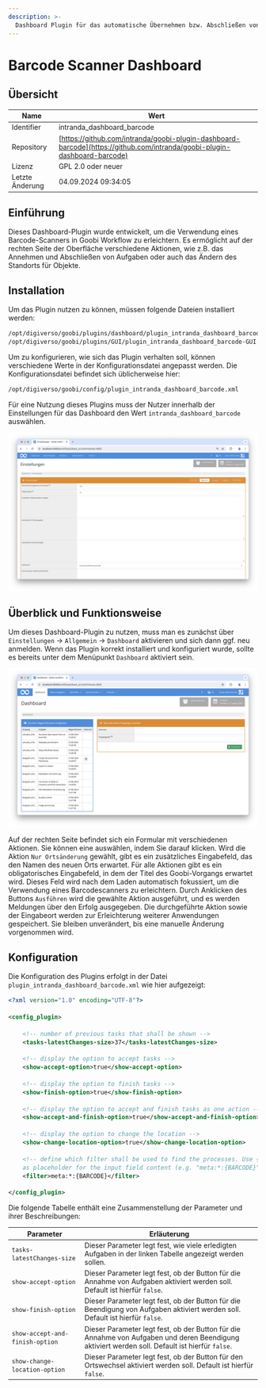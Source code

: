 ```yaml
---
description: >-
  Dashboard Plugin für das automatische Übernehmen bzw. Abschließen von Arbeitsschritten sowie zur Änderung von Standortangaben mittels Barcode-Scanner
---
```


# Barcode Scanner Dashboard

## Übersicht

Name                     | Wert
-------------------------|-----------
Identifier               | intranda_dashboard_barcode
Repository               | [https://github.com/intranda/goobi-plugin-dashboard-barcode](https://github.com/intranda/goobi-plugin-dashboard-barcode)
Lizenz              | GPL 2.0 oder neuer 
Letzte Änderung    | 04.09.2024 09:34:05


## Einführung
Dieses Dashboard-Plugin wurde entwickelt, um die Verwendung eines Barcode-Scanners in Goobi Workflow zu erleichtern. Es ermöglicht auf der rechten Seite der Oberfläche verschiedene Aktionen, wie z.B. das Annehmen und Abschließen von Aufgaben oder auch das Ändern des Standorts für Objekte.

## Installation
Um das Plugin nutzen zu können, müssen folgende Dateien installiert werden:

```bash
/opt/digiverso/goobi/plugins/dashboard/plugin_intranda_dashboard_barcode.jar
/opt/digiverso/goobi/plugins/GUI/plugin_intranda_dashboard_barcode-GUI.jar
```

Um zu konfigurieren, wie sich das Plugin verhalten soll, können verschiedene Werte in der Konfigurationsdatei angepasst werden. Die Konfigurationsdatei befindet sich üblicherweise hier:

```bash
/opt/digiverso/goobi/config/plugin_intranda_dashboard_barcode.xml
```

Für eine Nutzung dieses Plugins muss der Nutzer innerhalb der Einstellungen für das Dashboard den Wert `intranda_dashboard_barcode` auswählen. 

![Auswahl des Dashboards in den Nutzereinstellungen](images/goobi-plugin-dashboard-barcode_screen1_de.png)


## Überblick und Funktionsweise
Um dieses Dashboard-Plugin zu nutzen, muss man es zunächst über `Einstellungen` -> `Allgemein` -> `Dashboard` aktivieren und sich dann ggf. neu anmelden. Wenn das Plugin korrekt installiert und konfiguriert wurde, sollte es bereits unter dem Menüpunkt `Dashboard` aktiviert sein.

![Nutzeroberfläche des Dashboards](images/goobi-plugin-dashboard-barcode_screen2_de.png)

Auf der rechten Seite befindet sich ein Formular mit verschiedenen Aktionen. Sie können eine auswählen, indem Sie darauf klicken. Wird die Aktion `Nur Ortsänderung` gewählt, gibt es ein zusätzliches Eingabefeld, das den Namen des neuen Orts erwartet. Für alle Aktionen gibt es ein obligatorisches Eingabefeld, in dem der Titel des Goobi-Vorgangs erwartet wird. Dieses Feld wird nach dem Laden automatisch fokussiert, um die Verwendung eines Barcodescanners zu erleichtern. Durch Anklicken des Buttons `Ausführen` wird die gewählte Aktion ausgeführt, und es werden Meldungen über den Erfolg ausgegeben. Die durchgeführte Aktion sowie der Eingabeort werden zur Erleichterung weiterer Anwendungen gespeichert. Sie bleiben unverändert, bis eine manuelle Änderung vorgenommen wird.

## Konfiguration
Die Konfiguration des Plugins erfolgt in der Datei `plugin_intranda_dashboard_barcode.xml` wie hier aufgezeigt:

```xml
<?xml version="1.0" encoding="UTF-8"?>

<config_plugin>
	
	<!-- number of previous tasks that shall be shown -->
	<tasks-latestChanges-size>37</tasks-latestChanges-size>
	
	<!-- display the option to accept tasks -->
	<show-accept-option>true</show-accept-option>
	​
	<!-- display the option to finish tasks -->
	<show-finish-option>true</show-finish-option>
	​
	<!-- display the option to accept and finish tasks as one action -->
	<show-accept-and-finish-option>true</show-accept-and-finish-option>
	​
	<!-- display the option to change the location -->
	<show-change-location-option>true</show-change-location-option>
	
	<!-- define which filter shall be used to find the processes. Use {BARCODE} 
	as placeholder for the input field content (e.g. "meta:*:{BARCODE}" ) -->
	<filter>meta:*:{BARCODE}</filter>
	
</config_plugin>

```

Die folgende Tabelle enthält eine Zusammenstellung der Parameter und ihrer Beschreibungen:

Parameter               | Erläuterung
------------------------|------------------------------------
| `tasks-latestChanges-size` | Dieser Parameter legt fest, wie viele erledigten Aufgaben in der linken Tabelle angezeigt werden sollen. |
| `show-accept-option` | Dieser Parameter legt fest, ob der Button für die Annahme von Aufgaben aktiviert werden soll. Default ist hierfür `false`. |
| `show-finish-option` | Dieser Parameter legt fest, ob der Button für die Beendigung von Aufgaben aktiviert werden soll. Default ist hierfür `false`.|
| `show-accept-and-finish-option` | Dieser Parameter legt fest, ob der Button für die Annahme von Aufgaben und deren Beendigung aktiviert werden soll. Default ist hierfür `false`. |
| `show-change-location-option` | Dieser Parameter legt fest, ob der Button für den Ortswechsel aktiviert werden soll. Default ist hierfür `false`. |